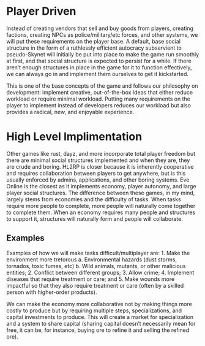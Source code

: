 # Player Driven
Instead of creating vendors that sell and buy goods from players, creating
factions, creating NPCs as police/military/etc forces, and other systems, we
will put these requirements on the player base. A default, base social
structure in the form of a ruthlessly efficient autocracy subservient to
pseudo-Skynet will initially be put into place to make the game run smoothly at
first, and that social structure is expected to persist for a while. If there
aren’t enough structures in place in the game for it to function effectively,
we can always go in and implement them ourselves to get it kickstarted.

This is one of the base concepts of the game and follows our philosophy on
development: implement creative, out-of-the-box ideas that either reduce
workload or require minimal workload. Putting many requirements on the player
to implement instead of developers reduces our workload but also provides a
radical, new, and enjoyable experience.

# High Level Implimentation
Other games like rust, dayz, and more incorporate total player freedom but
there are minimal social structures implemented and when they are, they are
crude and boring. HL2RP is closer because it is inherently cooperative and
requires collaboration between players to get anywhere, but is this usually
enforced by admins, applications, and other boring systems. Eve Online is the
closest as it implements economy, player autonomy, and large player social
structures. The difference between these games, in my mind, largely stems from
economies and the difficulty of tasks. When tasks require more people to
complete, more people will naturally come together to complete them. When an
economy requires many people and structures to support it, structures will
naturally form and people will collaborate.

## Examples
Examples of how we will make tasks difficult/multiplayer are: 1. Make the
environment more tretorous a. Environmental hazards (dust storms, tornados,
toxic fumes, etc) b. Wild animals, mutants, or other malicious entities; 2.
Conflict between different groups; 3. Allow crime; 4. Implement diseases that
require treatment or care; and 5. Make wounds more impactful so that they also
require treatment or care (often by a skilled person with higher-order
products).

We can make the economy more collaborative not by making things more costly to
produce but by requiring multiple steps, specializations, and capital
investments to produce. This will create a market for specialization and a
system to share capital (sharing capital doesn’t necessarily mean for free, it
can be, for instance, buying ore to refine it and selling the refined ore).

